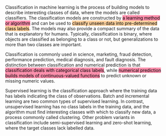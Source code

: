 Classification in machine learning is the process of building models to describe interesting classes of data, where the models are called classifiers. The classification models are constructed by <mark style="background: #FF5582A6;">a learning method or algorithm</mark> and can be used to <mark style="background: #FFB86CA6;">classify unseen data into pre-determined class labels</mark>. The models may also provide a compact summary of the data that is explanatory for humans. Typically, classification is binary, where objects are classified as belonging to a class or not, but generalizations to more than two classes are important.

Classification is commonly used in science, marketing, fraud detection, performance prediction, medical diagnosis, and fault diagnosis. The distinction between classification and numerical prediction is that <mark style="background: #FF5582A6;">classification deals with categorical class labels</mark>, while <mark style="background: #FF5582A6;">numerical prediction builds models of continuous-valued functions</mark> to predict unknown or missing numeric values.

Supervised learning is the classification approach where the training data has labels indicating the class of observations. Batch and incremental learning are two common types of supervised learning. In contrast, unsupervised learning has no class labels in the training data, and the algorithm must find interesting classes with which to classify new data, a process commonly called clustering. Other problem variants in classification include semi-supervised learning and zero-shot learning, where the target classes lack labelled data.